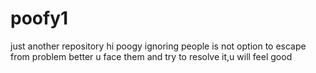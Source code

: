 # poofy1
just another repository
hi poogy ignoring people is  not option to escape from problem 
better u face them and try to resolve it,u will feel good
